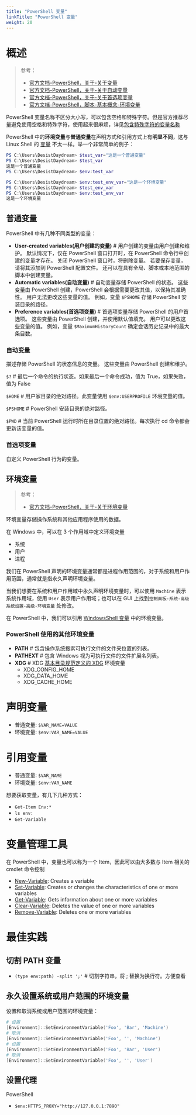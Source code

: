 ```yaml
---
title: "PowerShell 变量"
linkTitle: "PowerShell 变量"
weight: 20
---
```


# 概述

> 参考：
> 
> - [官方文档-PowerShell，关于-关于变量](https://learn.microsoft.com/en-us/powershell/module/microsoft.powershell.core/about/about_variables)
> - [官方文档-PowerShell，关于-关于自动变量](https://learn.microsoft.com/zh-cn/powershell/module/microsoft.powershell.core/about/about_variables)
> - [官方文档-PowerShell，关于-关于首选项变量](https://learn.microsoft.com/zh-cn/powershell/module/microsoft.powershell.core/about/about_preference_variables)
> - [官方文档-PowerShell，脚本-基本概念-环境变量](https://learn.microsoft.com/en-us/powershell/scripting/lang-spec/chapter-03?view=powershell-7.3#312-environment-variables)

PowerShell 变量名称不区分大小写，可以包含空格和特殊字符。但是官方推荐尽量避免使用空格和特殊字符，使用起来很麻烦，详见[包含特殊字符的变量名称](https://learn.microsoft.com/zh-cn/powershell/module/microsoft.powershell.core/about/about_variables#variable-names-that-include-special-characters)

PowerShell 中的**环境变量**与**普通变量**在声明方式和引用方式上有**明显不同**，这与 Linux Shell 的 [变量](/docs/1.操作系统/4.Terminal%20与%20Shell/Shell%20编程语言/变量.md) 不太一样。举一个非常简单的例子：

```powershell
PS C:\Users\DesistDaydream> $test_var="这是一个普通变量"
PS C:\Users\DesistDaydream> $test_var
这是一个普通变量
PS C:\Users\DesistDaydream> $env:test_var

PS C:\Users\DesistDaydream> $env:test_env_var="这是一个环境变量"
PS C:\Users\DesistDaydream> $test_env_var
PS C:\Users\DesistDaydream> $env:test_env_var
这是一个环境变量
```

## 普通变量

PowerShell 中有几种不同类型的变量：

- **User-created variables(用户创建的变量)** # 用户创建的变量由用户创建和维护。 默认情况下，仅在 PowerShell 窗口打开时，在 PowerShell 命令行中创建的变量才存在。 关闭 PowerShell 窗口时，将删除变量。 若要保存变量，请将其添加到 PowerShell 配置文件。 还可以在具有全局、脚本或本地范围的脚本中创建变量。
- **Automatic variables(自动变量)** # 自动变量存储 PowerShell 的状态。 这些变量由 PowerShell 创建，PowerShell 会根据需要更改其值，以保持其准确性。 用户无法更改这些变量的值。 例如，变量 `$PSHOME` 存储 PowerShell 安装目录的路径。
- **Preference variables(首选项变量)** # 首选项变量存储 PowerShell 的用户首选项。 这些变量由 PowerShell 创建，并使用默认值填充。 用户可以更改这些变量的值。 例如，变量 `$MaximumHistoryCount` 确定会话历史记录中的最大条目数。

### 自动变量

描述存储 PowerShell 的状态信息的变量。 这些变量由 PowerShell 创建和维护。

`$?` # 最后一个命令的执行状态。如果最后一个命令成功，值为 True，如果失败，值为 False

`$HOME` # 用户家目录的绝对路径。此变量使用 `$env:USERPROFILE` 环境变量的值。

`$PSHOME` # PowerShell 安装目录的绝对路径。

`$PWD` # 当前 PowerShell 运行时所在目录位置的绝对路径。每次执行 cd 命令都会更新该变量的值。

### 首选项变量

自定义 PowerShell 行为的变量。

## 环境变量

> 参考：
> 
> - [官方文档-PowerShell，关于-关于环境变量](https://learn.microsoft.com/zh-cn/powershell/module/microsoft.powershell.core/about/about_environment_variables)

环境变量存储操作系统和其他应用程序使用的数据。

在 Windows 中，可以在 3 个作用域中定义环境变量

- 系统
- 用户
- 进程

我们在 PowerShell 声明的环境变量通常都是进程作用范围的，对于系统和用户作用范围，通常就是指永久声明环境变量。

当我们想要在系统和用户作用域中永久声明环境变量时，可以使用 `Machine` 表示系统作用域，使用 `User` 表示用户作用域；也可以在 GUI 上找到`控制面板-系统-高级系统设置-高级-环境变量` 处修改。

在 PowerShell 中，我们可以引用 [WindowsShell 变量](docs/1.操作系统/4.Terminal%20与%20Shell/WindowsShell/WindowsShell%20变量.md) 中的环境变量。

### PowerShell 使用的其他环境变量

- **PATH** # 包含操作系统搜索可执行文件的文件夹位置的列表。
- **PATHEXT** # 包含 Windows 视为可执行文件的文件扩展名列表。
- **XDG** # XDG [基本目录规范定义的 XDG](https://specifications.freedesktop.org/basedir-spec/basedir-spec-latest.html) 环境变量
  - XDG_CONFIG_HOME
  - XDG_DATA_HOME
  - XDG_CACHE_HOME

# 声明变量

- 普通变量: `$VAR_NAME=VALUE`
- 环境变量: `$env:VAR_NAME=VALUE`

# 引用变量

- 普通变量: `$VAR_NAME`
- 环境变量: `$env:VAR_NAME`

想要获取变量，有几下几种方式：

- `Get-Item Env:*`
- `ls env:`
- `Get-Variable`

# 变量管理工具

在 PowerShell 中，变量也可以称为一个 Item，因此可以由大多数与 Item 相关的 cmdlet 命令控制

-   [New-Variable](https://learn.microsoft.com/en-us/powershell/module/microsoft.powershell.utility/new-variable?view=powershell-7.3): Creates a variable
-   [Set-Variable](https://learn.microsoft.com/en-us/powershell/module/microsoft.powershell.utility/set-variable?view=powershell-7.3): Creates or changes the characteristics of one or more variables
-   [Get-Variable](https://learn.microsoft.com/en-us/powershell/module/microsoft.powershell.utility/get-variable?view=powershell-7.3): Gets information about one or more variables
-   [Clear-Variable](https://learn.microsoft.com/en-us/powershell/module/microsoft.powershell.utility/clear-variable?view=powershell-7.3): Deletes the value of one or more variables
-   [Remove-Variable](https://learn.microsoft.com/en-us/powershell/module/microsoft.powershell.utility/remove-variable?view=powershell-7.3): Deletes one or more variables

# 最佳实践

## 切割 PATH 变量

- `(type env:path) -split ';'` # 切割字符串，将 ; 替换为换行符。方便查看

## 永久设置系统或用户范围的环境变量

设置和取消系统或用户范围的环境变量：

```powershell
# 设置
[Environment]::SetEnvironmentVariable('Foo', 'Bar', 'Machine')
# 取消
[Environment]::SetEnvironmentVariable('Foo', '', 'Machine')
# 设置
[Environment]::SetEnvironmentVariable('Foo', 'Bar', 'User')
# 取消
[Environment]::SetEnvironmentVariable('Foo', '', 'User')
```


## 设置代理

PowerShell

- `$env:HTTPS_PROXY="http://127.0.0.1:7890"`

